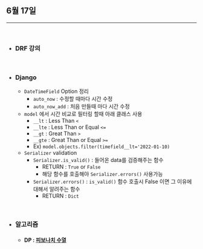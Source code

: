 ## 6월 17일


***

<br>

* ### DRF 강의

<br>

* ### Django
  * `DateTimeField` Option 정리
    * `auto_now` : 수정할 때마다 시간 수정
    * `auto_now_add` : 처음 만들때 마다 시간 수정 
  * `model` 에서 시간 비교로 필터링 할때 아래 클래스 사용 
    * `__lt` : Less Than   `<` 
    * `__lte` : Less Than or Equal `<=`
    * `__gt` : Great Than `>`
    * `__gte` : Great Than or Equal `>=`
    * Ex) ```model.objects.filter(timefield__lt='2022-01-10)```
  * `Serializer` validation
    * `Serializer.is_valid()` : 들어온 data를 검증해주는 함수 
      * RETURN : `True` or `False`
      * 해당 함수를 호출해야 `Serializer.errors()` 사용가능
    * `Serializer.errors()` : `is_valid()` 함수 호출시 False 이면 그 이유에 대해서 알려주는 함수 
      * RETURN : `Dict`

<br> 

* ### 알고리즘 
  * #### DP : [피보나치 수열](https://github.com/CureLatte/Bae_joonHub/tree/main/%EB%B0%B1%EC%A4%80/Silver/1003.%E2%80%85%ED%94%BC%EB%B3%B4%EB%82%98%EC%B9%98%E2%80%85%ED%95%A8%EC%88%98)